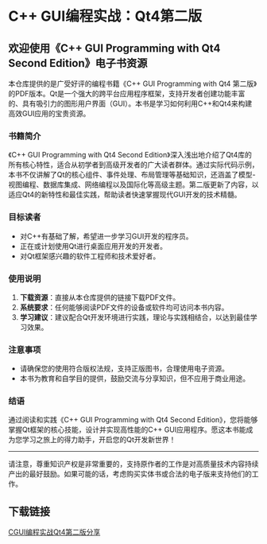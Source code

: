 # C++ GUI编程实战：Qt4第二版

## 欢迎使用《C++ GUI Programming with Qt4 Second Edition》电子书资源

本仓库提供的是广受好评的编程书籍《C++ GUI Programming with Qt4 第二版》的PDF版本。Qt是一个强大的跨平台应用程序框架，支持开发者创建功能丰富的、具有吸引力的图形用户界面（GUI）。本书是学习如何利用C++和Qt4来构建高效GUI应用的宝贵资源。

### 书籍简介

《C++ GUI Programming with Qt4 Second Edition》深入浅出地介绍了Qt4库的所有核心特性，适合从初学者到高级开发者的广大读者群体。通过实际代码示例，本书不仅讲解了Qt的核心组件、事件处理、布局管理等基础知识，还涵盖了模型-视图编程、数据库集成、网络编程以及国际化等高级主题。第二版更新了内容，以适应Qt4的新特性和最佳实践，帮助读者快速掌握现代GUI开发的技术精髓。

### 目标读者

- 对C++有基础了解，希望进一步学习GUI开发的程序员。
- 正在或计划使用Qt进行桌面应用开发的开发者。
- 对Qt框架感兴趣的软件工程师和技术爱好者。

### 使用说明

1. **下载资源**：直接从本仓库提供的链接下载PDF文件。
2. **系统要求**：任何能够阅读PDF文件的设备或软件均可访问本书内容。
3. **学习建议**：建议配合Qt开发环境进行实践，理论与实践相结合，以达到最佳学习效果。

### 注意事项

- 请确保您的使用符合版权法规，支持正版图书，合理使用电子资源。
- 本书为教育和自学目的提供，鼓励交流与分享知识，但不应用于商业用途。

### 结语

通过阅读和实践《C++ GUI Programming with Qt4 Second Edition》，您将能够掌握Qt框架的核心技能，设计并实现高性能的C++ GUI应用程序。愿这本书能成为您学习之旅上的得力助手，开启您的Qt开发新世界！

---

请注意，尊重知识产权是非常重要的，支持原作者的工作是对高质量技术内容持续产出的最好鼓励。如果可能的话，考虑购买实体书或合法的电子版来支持他们的工作。

## 下载链接

[CGUI编程实战Qt4第二版分享](https://pan.quark.cn/s/6f1accd6a030)